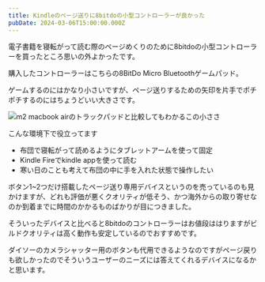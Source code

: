 ```yaml
---
title: Kindleのページ送りに8bitdoの小型コントローラーが良かった
pubDate: 2024-03-06T15:00:00.000Z
---
```


電子書籍を寝転がって読む際のページめくりのために8bitdoの小型コントローラーを買ったところ思いの外よかったです。

購入したコントローラーはこちらの8BitDo Micro Bluetoothゲームパッド。

ゲームするのにはかなり小さいですが、ページ送りするための矢印を片手でポチポチするのにはちょうどいい大きさです。

![](/images/dev-posts/P_20240310_205333.jpg "m2 macbook airのトラックパッドと比較してもわかるこの小ささ")

こんな環境下で役立ってます

* 布団で寝転がって読めるようにタブレットアームを使って固定
* Kindle Fireでkindle appを使って読む
* 寒い日のことも考えて布団の中に手を入れた状態で操作したい

ボタン1\~2つだけ搭載したページ送り専用デバイスというのを売っているのも見かけますが、どれも評価が悪くクオリティが低そう、かつ海外からの取り寄せなのか到着までに時間のかかるものばかりが目につきました。

そういったデバイスと比べると8bitdoのコントローラーはお値段ははりますがビルドクオリティは高く動作も安定しているのでおすすめです。

ダイソーのカメラシャッター用のボタンも代用できるようなのですがページ戻りも欲しかったのでそういうユーザーのニーズには答えてくれるデバイスになるかと思います。
